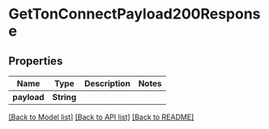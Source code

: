 # GetTonConnectPayload200Response

## Properties

Name | Type | Description | Notes
------------ | ------------- | ------------- | -------------
**payload** | **String** |  | 

[[Back to Model list]](../README.md#documentation-for-models) [[Back to API list]](../README.md#documentation-for-api-endpoints) [[Back to README]](../README.md)


